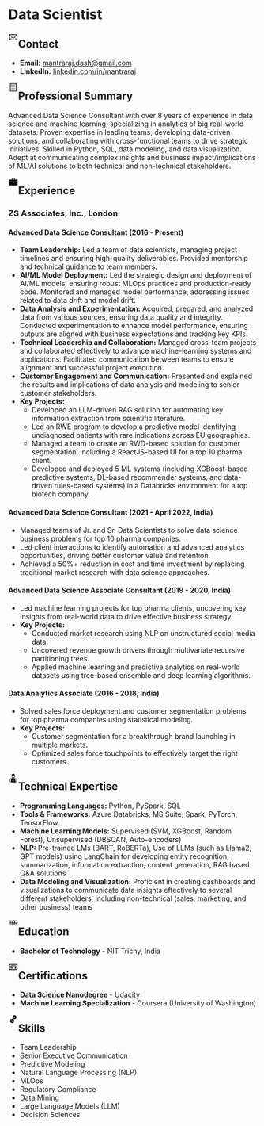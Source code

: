 # Data Scientist

<img align="left" width="20" src="https://raw.githubusercontent.com/mdash/mdash.github.io/dev/assets/img/contact.svg" alt="Contact">

## Contact

- **Email:** [mantraraj.dash@gmail.com](mailto:mantraraj.dash@gmail.com)
- **LinkedIn:** [linkedin.com/in/mantraraj](https://linkedin.com/in/mantraraj)

<img align="left" width="20" src="https://raw.githubusercontent.com/mdash/mdash.github.io/dev/assets/img/summary.svg" alt="Contact">

## Professional Summary

Advanced Data Science Consultant with over 8 years of experience in data science and machine learning, specializing in analytics of big real-world datasets. Proven expertise in leading teams, developing data-driven solutions, and collaborating with cross-functional teams to drive strategic initiatives. Skilled in Python, SQL, data modeling, and data visualization. Adept at communicating complex insights and business impact/implications of ML/AI solutions to both technical and non-technical stakeholders.

<img align="left" width="20" src="https://raw.githubusercontent.com/mdash/mdash.github.io/dev/assets/img/tools.svg" alt="Contact">

## Experience

### ZS Associates, Inc., London
#### Advanced Data Science Consultant (2016 - Present)

- **Team Leadership:** Led a team of data scientists, managing project timelines and ensuring high-quality deliverables. Provided mentorship and technical guidance to team members.
- **AI/ML Model Deployment:** Led the strategic design and deployment of AI/ML models, ensuring robust MLOps practices and production-ready code. Monitored and managed model performance, addressing issues related to data drift and model drift.
- **Data Analysis and Experimentation:** Acquired, prepared, and analyzed data from various sources, ensuring data quality and integrity. Conducted experimentation to enhance model performance, ensuring outputs are aligned with business expectations and tracking key KPIs.
- **Technical Leadership and Collaboration:** Managed cross-team projects and collaborated effectively to advance machine-learning systems and applications. Facilitated communication between teams to ensure alignment and successful project execution.
- **Customer Engagement and Communication:** Presented and explained the results and implications of data analysis and modeling to senior customer stakeholders.
- **Key Projects:**
  - Developed an LLM-driven RAG solution for automating key information extraction from scientific literature.
  - Led an RWE program to develop a predictive model identifying undiagnosed patients with rare indications across EU geographies.
  - Managed a team to create an RWD-based solution for customer segmentation, including a ReactJS-based UI for a top 10 pharma client.
  - Developed and deployed 5 ML systems (including XGBoost-based predictive systems, DL-based recommender systems, and data-driven rules-based systems) in a Databricks environment for a top biotech company.

#### Advanced Data Science Consultant (2021 - April 2022, India)
- Managed teams of Jr. and Sr. Data Scientists to solve data science business problems for top 10 pharma companies.
- Led client interactions to identify automation and advanced analytics opportunities, driving better customer value and retention.
- Achieved a 50%+ reduction in cost and time investment by replacing traditional market research with data science approaches.

#### Advanced Data Science Associate Consultant (2019 - 2020, India)
- Led machine learning projects for top pharma clients, uncovering key insights from real-world data to drive effective business strategy.
- **Key Projects:**
  - Conducted market research using NLP on unstructured social media data.
  - Uncovered revenue growth drivers through multivariate recursive partitioning trees.
  - Applied machine learning and predictive analytics on real-world datasets using tree-based ensemble and deep learning algorithms.

#### Data Analytics Associate (2016 - 2018, India)
- Solved sales force deployment and customer segmentation problems for top pharma companies using statistical modeling.
- **Key Projects:**
  - Customer segmentation for a breakthrough brand launching in multiple markets.
  - Optimized sales force touchpoints to effectively target the right customers.

<img align="left" width="20" src="https://raw.githubusercontent.com/mdash/mdash.github.io/dev/assets/img/technical_expertise.svg" alt="Contact">

## Technical Expertise

- **Programming Languages:** Python, PySpark, SQL
- **Tools & Frameworks:** Azure Databricks, MS Suite, Spark, PyTorch, TensorFlow
- **Machine Learning Models:** Supervised (SVM, XGBoost, Random Forest), Unsupervised (DBSCAN, Auto-encoders)
- **NLP:** Pre-trained LMs (BART, RoBERTa), Use of LLMs (such as Llama2, GPT models) using LangChain for developing entity recognition, summarization, information extraction, content generation, RAG based Q&A solutions
- **Data Modeling and Visualization:** Proficient in creating dashboards and visualizations to communicate data insights effectively to several different stakeholders, including non-technical (sales, marketing, and other business) teams

<img align="left" width="20" src="https://raw.githubusercontent.com/mdash/mdash.github.io/dev/assets/img/education.svg" alt="Contact">

## Education

- **Bachelor of Technology** - NIT Trichy, India

<img align="left" width="20" src="https://raw.githubusercontent.com/mdash/mdash.github.io/dev/assets/img/certifications.svg" alt="Contact">

## Certifications

- **Data Science Nanodegree** - Udacity
- **Machine Learning Specialization** - Coursera (University of Washington)

<img align="left" width="20" src="https://raw.githubusercontent.com/mdash/mdash.github.io/dev/assets/img/skills.svg" alt="Contact">

## Skills

- Team Leadership
- Senior Executive Communication
- Predictive Modeling
- Natural Language Processing (NLP)
- MLOps
- Regulatory Compliance
- Data Mining
- Large Language Models (LLM)
- Decision Sciences
